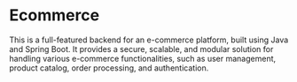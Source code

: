 # Ecommerce
This is a full-featured backend for an e-commerce platform, built using Java and Spring Boot. It provides a secure, scalable, and modular solution for handling various e-commerce functionalities, such as user management, product catalog, order processing, and authentication.
